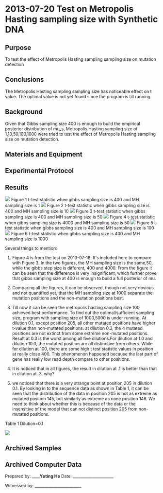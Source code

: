 2013-07-20 Test on Metropolis Hasting sampling size with Synthetic DNA
==============================

Purpose
------------
To test the effect of Metropolis Hasting sampling sampling size on mutation detection

Conclusions
-----------------
The Metropolis Hasting sampling sampling size has noticeable effect on t value. The optimal value is not yet found since the program is till running.


Background
-----------------
Given that Gibbs sampling size 400 is enough to build the empirical posterior distribution of mu_s, Metropolis Hasting sampling size of 1,10,50,100,1000 were tried to test the effect of Metropolis Hasting sampling size on mutation detection. 

Materials and Equipment
------------------------------


Experimental Protocol
---------------------------


Results
-----------
![](http://i.imgur.com/rJYDLAD.jpg)
Figure 1 t-test statistic when gibbs sampling size is 400 and MH sampling size is 1
![](http://i.imgur.com/fDPKzay.jpg)
Figure 2 t-test statistic when gibbs sampling size is 400 and MH sampling size is 10
![](http://i.imgur.com/NcjXDLH.jpg)
Figure 3 t-test statistic when gibbs sampling size is 400 and MH sampling size is 50
![](http://i.imgur.com/CrsrVu1.jpg)
Figure 4 t-test statistic when gibbs sampling size is 4000 and MH sampling size is 50
![](http://i.imgur.com/viyIXGz.jpg)
Figure 5 t-test statistic when gibbs sampling size is 400 and MH sampling size is 100
![](http://i.imgur.com/f2qYVxA.jpg)
Figure 6 t-test statistic when gibbs sampling size is 400 and MH sampling size is 1000

Several things to mention:
1. Figure 4 is from the test on 2013-07-18. It's included here to compare with Figure 3. In the two figures, the MH sampling size is the same,50, while the gibbs step size is different, 400 and 4000. From the figure it can be seen that the difference is very insignificant, which further prove that gibbs sampling size at 400 is enough to build a full posterior of mu.

2. Comparing all the figures, it can be observed, though not very obvious and not quantified yet, that the MH sampling size at 1000 separate the mutation positions and the non-mutation positions best. 

3. Till now it can be seen the metropolis hasting sampling size 100 achieved best performance. To find out the optimal/sufficient sampling size, program with sampling size of 1000,5000 is under running. At dilution 0.1, except position 205, all other mutated positions have higher t-value than non-mutated positions. at dilution 0.3, the 4 mutated positions are not extinct from some extreme non-mutated positions. Result at 0.3 is the worst among all five dilutions.For dilution at 1.0 and dilution 10.0, the mutated position are all distinctive from others. While for dilution at 100, there are some high t test statistic values in position at really close 400. This phenomenon happened because the last part of gene has really low read depth compare to other positions. 

4. It is noticed that in all figures, the result in dilution at .1 is better than that in dilution at .3, why?

5. we noticed that there is a very strange point at position 205 in dilution 0.1. By looking in to the sequence data as shown in Table 1, it can be seen that the distribution of the data in position 205 is not as extreme as mutated position 145, but similarly as extreme as none position 146. We need to think about whether this is because of the data or the insensitive of the model that can not distinct position 205 from non-mutated positions.

Table 1 Dilution=0.1

![](http://i.imgur.com/ceosv9o.jpg)



Archived Samples
-------------------------

Archived Computer Data
------------------------------


Prepared by: __________Yuting He______  Date: _____________________


Witnessed by: ________________________
